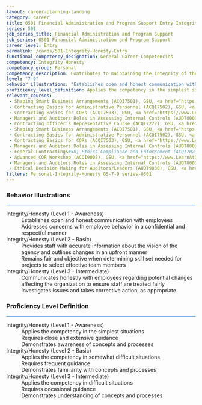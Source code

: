 ```yaml
---
layout: career-planning-landing
category: career
title: 0501 Financial Administration and Program Support Entry Integrity/Honesty
series: 501
job_series_title: Financial Administration and Program Support
job_series: 0501 Financial Administration and Program Support
career_level: Entry
permalink: /cards/501-Integrity-Honesty-Entry
functional_competency_designation: General Career Competencies
competency: Integrity Honesty
competency_group: Personal
competency_description: Contributes to maintaining the integrity of the organization; displays high standards of ethical conduct and understands the impact of violating these standards on an organization, self, and others; is trustworthy
level: "7-9"
behavior_illustrations: "Establishes open and honest communication with employees ? Addresses concerns with employee behavior in a confidential and respectful manner ? Provides staff with accurate information about the vision of the agency and outlines changes in an upfront manner ? Remains fair and objective when determining skill set needed for projects to select effective team members ? Communicates honestly with employees regarding potential changes affecting the organization to ensure staff are treated fairly ? Investigates issues and takes corrective action, as appropriate"
proficiency_level_definition: Applies the competency in the simplest situations ? Requires close and extensive guidance ? Demonstrates awareness of concepts and processes ? Applies the competency in somewhat difficult situations ? Requires frequent guidance ? Demonstrates familiarity with concepts and processes  ? Applies the competency in difficult situations ? Requires occasional guidance ? Demonstrates understanding of concepts and processes
relevant_courses: 
 - Shaping Smart Business Arrangements (ACQI7501), GSU, <a href="https://www.LearnAtGSUSA.com/ACQI7501">https://www.LearnAtGSUSA.com/ACQI7501</a>
 - Contracting Basics for Administrative Personnel (ACQI7502), GSU, <a href="https://www.LearnAtGSUSA.com/ACQI7502">https://www.LearnAtGSUSA.com/ACQI7502</a>
 - Contracting Basics for CORs (ACQI7503), GSU, <a href="https://www.LearnAtGSUSA.com/ACQI7503">https://www.LearnAtGSUSA.com/ACQI7503</a>
 - Managers and Auditors Roles in Assessing Internal Controls (AUDT8003), GSU, <a href="https://www.LearnAtGSUSA.com/AUDT8003">https://www.LearnAtGSUSA.com/AUDT8003</a>
 - Contracting Officer's Representative Course (ACQI7222), GSU, <a href="https://www.LearnAtGSUSA.com/ACQI7222">https://www.LearnAtGSUSA.com/ACQI7222</a>
 - Shaping Smart Business Arrangements (ACQI7501), GSU, <a href="https://www.LearnAtGSUSA.com/ACQI7505">https://www.LearnAtGSUSA.com/ACQI7505</a>
 - Contracting Basics for Administrative Personnel (ACQI7502), GSU, <a href="https://www.LearnAtGSUSA.com/ACQI7506">https://www.LearnAtGSUSA.com/ACQI7506</a>
 - Contracting Basics for CORs (ACQI7503), GSU, <a href="https://www.LearnAtGSUSA.com/ACQI7507">https://www.LearnAtGSUSA.com/ACQI7507</a>
 - Managers and Auditors Roles in Assessing Internal Controls (AUDT8003), GSU, <a href="https://www.LearnAtGSUSA.com/AUDT8007">https://www.LearnAtGSUSA.com/AUDT8007</a>
 - Federal Contracting&#58; Ethics Compliance and Enforcement (ACQI7023), GSU, <a href="https://www.LearnAtGSUSA.com/ACQI7023">https://www.LearnAtGSUSA.com/ACQI7023</a>
 - Advanced COR Workshop (ACQI9008), GSU, <a href="https://www.LearnAtGSUSA.com/ACQI9008">https://www.LearnAtGSUSA.com/ACQI9008</a>
 - Managers and Auditors Roles in Assessing Internal Controls (AUDT8003), GSU, <a href="https://www.LearnAtGSUSA.com/AUDT8011">https://www.LearnAtGSUSA.com/AUDT8011</a>
 - Ethical Decision Making for Auditors/Leaders (AUDT9030), GSU, <a href="https://www.LearnAtGSUSA.com/AUDT9030">https://www.LearnAtGSUSA.com/AUDT9030</a>
filters: Personal-Integrity-Honesty GS-7-9 series-0501
---
```


<div class="desktop:grid-col-6 margin-y-3">
  <div class="border-top-2 bg-white padding-3 shadow-5 height-full members-hover border-1px button-border border-top-blue radius-lg card-text-color">
    <h3>Behavior Illustrations</h3>
    <hr style="background-color: #1b74e0 !important;"/>
    <dl class="text-base card-content-color"><dt>Integrity/Honesty (Level 1 - Awareness)</dt><dd>Establishes open and honest communication with employees </dd><dd> Addresses concerns with employee behavior in a confidential and respectful manner</dd><dt>Integrity/Honesty (Level 2 - Basic)</dt><dd>Provides staff with accurate information about the vision of the agency and outlines changes in an upfront manner </dd><dd> Remains fair and objective when determining skill set needed for projects to select effective team members</dd><dt>Integrity/Honesty (Level 3 - Intermediate)</dt><dd>Communicates honestly with employees regarding potential changes affecting the organization to ensure staff are treated fairly </dd><dd> Investigates issues and takes corrective action, as appropriate</dd></dl>
  </div>
</div>
<div class="desktop:grid-col-6 margin-y-3">
  <div class="border-top-2 bg-white padding-3 shadow-5 height-full members-hover border-1px button-border border-top-blue radius-lg card-text-color">
    <h3>Proficiency Level Definition</h3>
     <hr style="background-color: #1b74e0 !important;"/>
    <dl class="text-base card-content-color"><dt>Integrity/Honesty (Level 1 - Awareness)</dt><dd>Applies the competency in the simplest situations </dd><dd> Requires close and extensive guidance </dd><dd> Demonstrates awareness of concepts and processes</dd><dt>Integrity/Honesty (Level 2 - Basic)</dt><dd>Applies the competency in somewhat difficult situations </dd><dd> Requires frequent guidance </dd><dd> Demonstrates familiarity with concepts and processes </dd><dt>Integrity/Honesty (Level 3 - Intermediate)</dt><dd>Applies the competency in difficult situations </dd><dd> Requires occasional guidance </dd><dd> Demonstrates understanding of concepts and processes</dd></dl>
  </div>
</div>